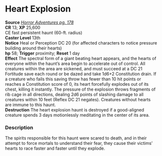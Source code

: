 # Heart Explosion

**Source** [_Horror Adventures pg. 178_](http://paizo.com/products/btpy9n5a?Pathfinder-Roleplaying-Game-Horror-Adventures)  
**CR** 13; **XP** 25,600  
CE fast persistent haunt (60-ft. radius)  
**Caster Level** 13th  
**Notice** Heal or Perception DC 20 (for affected characters to notice pressure building around their hearts)  
**hp** 58; **Trigger** proximity; **Reset** 1 day  
**Effect** The spectral form of a giant beating heart appears, and the hearts of everyone within the haunt’s area begin to accelerate out of control. All creatures within the area are sickened, and must succeed at a DC 21 Fortitude save each round or be dazed and take 1d6+2 Constitution drain. If a creature who fails this saving throw has fewer than 10 hit points or reaches a Constitution score of 0, its heart forcefully explodes out of its chest, killing it instantly. The pressure of the explosion throws fragments of rib cage in all directions, dealing 2d6 points of slashing damage to all creatures within 10 feet (Reflex DC 21 negates). Creatures without hearts are immune to this haunt.  
**Destruction** The heart explosion haunt is destroyed if a good-aligned creature spends 3 days motionlessly meditating in the center of its area.  

### Description

The spirits responsible for this haunt were scared to death, and in their attempt to force mortals to understand their fear, they cause their victims’ hearts to race faster and faster until they explode.